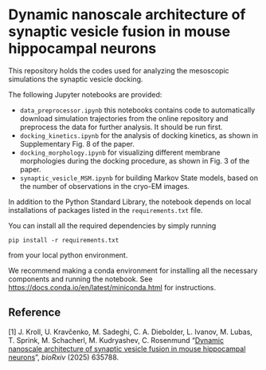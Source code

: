 # Dynamic nanoscale architecture of synaptic vesicle fusion in mouse hippocampal neurons

This repository holds the codes used for analyzing the mesoscopic simulations the synaptic vesicle docking.

The following Jupyter notebooks are provided:

 - ```data_preprocessor.ipynb``` this notebooks contains code to automatically download simulation trajectories from the online repository and preprocess the data for further analysis. It should be run first. 
 - ```docking_kinetics.ipynb``` for the analysis of docking kinetics, as shown in Supplementary Fig. 8 of the paper.
 - ```docking_morphology.ipynb``` for visualizing different membrane morphologies during the docking procedure, as shown in Fig. 3 of the paper.
 - ```synaptic_vesicle_MSM.ipynb``` for building Markov State models, based on the number of observations in the cryo-EM images.

In addition to the Python Standard Library, the notebook depends on local installations of packages listed in the ```requirements.txt``` file.

You can install all the required dependencies by simply running 

```pip install -r requirements.txt```

from your local python environment.

We recommend making a conda environment for installing all the necessary components and running the notebook. See <a href="https://docs.conda.io/en/latest/miniconda.html">https://docs.conda.io/en/latest/miniconda.html</a> for instructions.

## Reference
[1] J. Kroll, U. Kravčenko, M. Sadeghi, C. A. Diebolder, L. Ivanov, M. Lubas,  T. Sprink,  M. Schacherl,  M. Kudryashev,  C. Rosenmund “<a href = "https://doi.org/10.1101/2025.02.11.635788">Dynamic nanoscale architecture of synaptic vesicle fusion in mouse hippocampal neurons</a>”, _bioRxiv_ (2025) 635788.
		


